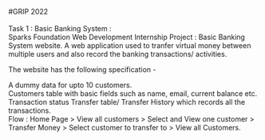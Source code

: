 #GRIP 2022
<br>
<br>
Task 1 : Basic Banking System : 
<br>
Sparks Foundation Web Development Internship Project : Basic Banking System website. A web application used to tranfer virtual money between multiple users and also record the banking transactions/ activities.

The website has the following specification -

A dummy data for upto 10 customers.
<br>
Customers table with basic fields such as name, email, current balance etc.
<br>
Transaction status
Transfer table/ Transfer History which records all the transactions.
<br>
Flow : Home Page > View all customers > Select and View one customer > Transfer Money > Select customer to transfer to > View all Customers.
